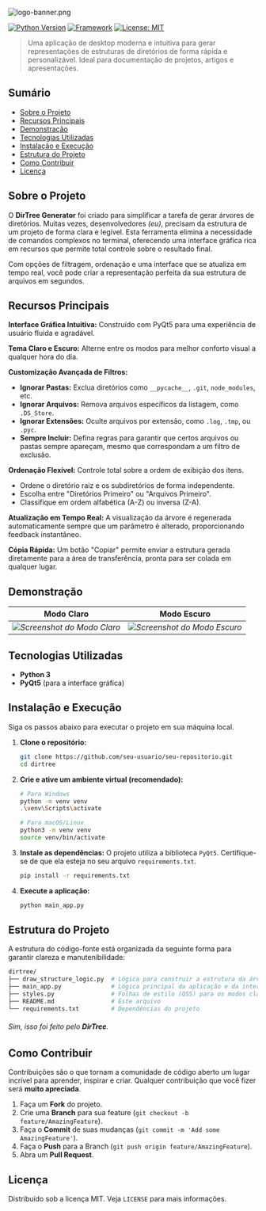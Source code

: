 ![logo-banner.png](logo-banner.png)

[![Python Version](https://img.shields.io/badge/python-3.12%2B-blue.svg)](https://www.python.org/downloads/)
[![Framework](https://img.shields.io/badge/Framework-PyQt5-green.svg)](https://riverbankcomputing.com/software/pyqt/)
[![License: MIT](https://img.shields.io/badge/License-MIT-yellow.svg)](https://opensource.org/licenses/MIT)

> Uma aplicação de desktop moderna e intuitiva para gerar representações de estruturas de diretórios de forma rápida e personalizável. Ideal para documentação de projetos, artigos e apresentações.

## Sumário

- [Sobre o Projeto](#sobre-o-projeto)
- [Recursos Principais](#recursos-principais)
- [Demonstração](#demonstração)
- [Tecnologias Utilizadas](#tecnologias-utilizadas)
- [Instalação e Execução](#instalação-e-execução)
- [Estrutura do Projeto](#estrutura-do-projeto)
- [Como Contribuir](#como-contribuir)
- [Licença](#licença)

## Sobre o Projeto

O **DirTree Generator** foi criado para simplificar a tarefa de gerar árvores de diretórios. Muitas vezes, desenvolvedores _(eu)_, precisam da estrutura de um projeto de forma clara e legível. Esta ferramenta elimina a necessidade de comandos complexos no terminal, oferecendo uma interface gráfica rica em recursos que permite total controle sobre o resultado final.

Com opções de filtragem, ordenação e uma interface que se atualiza em tempo real, você pode criar a representação perfeita da sua estrutura de arquivos em segundos.

## Recursos Principais

**Interface Gráfica Intuitiva:** Construído com PyQt5 para uma experiência de usuário fluida e agradável.

**Tema Claro e Escuro:** Alterne entre os modos para melhor conforto visual a qualquer hora do dia.

**Customização Avançada de Filtros:**
- **Ignorar Pastas:** Exclua diretórios como `__pycache__`, `.git`, `node_modules`, etc.
- **Ignorar Arquivos:** Remova arquivos específicos da listagem, como `.DS_Store`.
- **Ignorar Extensões:** Oculte arquivos por extensão, como `.log`, `.tmp`, ou `.pyc`.
- **Sempre Incluir:** Defina regras para garantir que certos arquivos ou pastas sempre apareçam, mesmo que correspondam a um filtro de exclusão.

**Ordenação Flexível:** Controle total sobre a ordem de exibição dos itens.
- Ordene o diretório raiz e os subdiretórios de forma independente.
- Escolha entre "Diretórios Primeiro" ou "Arquivos Primeiro".
- Classifique em ordem alfabética (A-Z) ou inversa (Z-A).

**Atualização em Tempo Real:** A visualização da árvore é regenerada automaticamente sempre que um parâmetro é alterado, proporcionando feedback instantâneo.

**Cópia Rápida:** Um botão "Copiar" permite enviar a estrutura gerada diretamente para a área de transferência, pronta para ser colada em qualquer lugar.

## Demonstração

| Modo Claro | Modo Escuro |
| :---: | :---: |
| *![Screenshot do Modo Claro](modo_claro.png)* | *![Screenshot do Modo Escuro](modo_escuro.png)* |

## Tecnologias Utilizadas

- **Python 3**
- **PyQt5** (para a interface gráfica)

## Instalação e Execução

Siga os passos abaixo para executar o projeto em sua máquina local.

1.  **Clone o repositório:**
    ```bash
    git clone https://github.com/seu-usuario/seu-repositorio.git
    cd dirtree
    ```

2.  **Crie e ative um ambiente virtual (recomendado):**
    ```bash
    # Para Windows
    python -m venv venv
    .\venv\Scripts\activate

    # Para macOS/Linux
    python3 -m venv venv
    source venv/bin/activate
    ```

3.  **Instale as dependências:**
    O projeto utiliza a biblioteca `PyQt5`. Certifique-se de que ela esteja no seu arquivo `requirements.txt`.
    ```bash
    pip install -r requirements.txt
    ```

4.  **Execute a aplicação:**
    ```bash
    python main_app.py
    ```

## Estrutura do Projeto

A estrutura do código-fonte está organizada da seguinte forma para garantir clareza e manutenibilidade:

```bash
dirtree/
├── draw_structure_logic.py  # Lógica para construir a estrutura da árvore
├── main_app.py              # Lógica principal da aplicação e da interface gráfica
├── styles.py                # Folhas de estilo (QSS) para os modos claro e escuro
├── README.md                # Este arquivo
└── requirements.txt         # Dependências do projeto
```
###### _Sim, isso foi feito pelo **DirTree**._

## Como Contribuir

Contribuições são o que tornam a comunidade de código aberto um lugar incrível para aprender, inspirar e criar. Qualquer contribuição que você fizer será **muito apreciada**.

1.  Faça um **Fork** do projeto.
2.  Crie uma **Branch** para sua feature (`git checkout -b feature/AmazingFeature`).
3.  Faça o **Commit** de suas mudanças (`git commit -m 'Add some AmazingFeature'`).
4.  Faça o **Push** para a Branch (`git push origin feature/AmazingFeature`).
5.  Abra um **Pull Request**.

## Licença

Distribuído sob a licença MIT. Veja `LICENSE` para mais informações.
